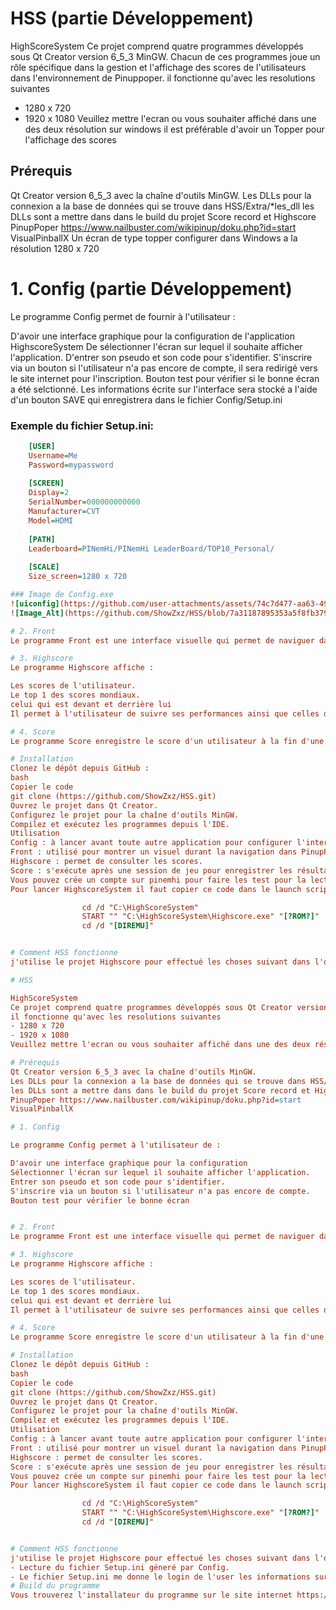 # HSS (partie Développement)

HighScoreSystem
Ce projet comprend quatre programmes développés sous Qt Creator version 6_5_3 MinGW. Chacun de ces programmes joue un rôle spécifique dans la gestion et l'affichage des scores de l'utilisateurs dans  l'environnement de Pinuppoper.
il fonctionne qu'avec les resolutions suivantes
- 1280 x 720
- 1920 x 1080
Veuillez mettre l'ecran ou vous souhaiter affiché dans une des deux résolution sur windows il est préférable d'avoir un Topper pour l'affichage des scores

## Prérequis
Qt Creator version 6_5_3 avec la chaîne d'outils MinGW.
Les DLLs pour la connexion a la base de données qui se trouve dans HSS/Extra/*les_dll
les DLLs sont a mettre dans dans le build du projet Score record et Highscore
PinupPoper https://www.nailbuster.com/wikipinup/doku.php?id=start
VisualPinballX
Un écran de type topper configurer dans Windows a la résolution 1280 x 720

# 1. Config (partie Développement)

Le programme Config permet de fournir à l'utilisateur  :

D'avoir une interface graphique pour la configuration de l'application HighscoreSystem
De sélectionner l'écran sur lequel il souhaite afficher l'application.
D'entrer son pseudo et son code pour s'identifier.
S'inscrire via un bouton si l'utilisateur n'a pas encore de compte, il sera redirigé vers le site internet pour l'inscription.
Bouton test pour vérifier si le bonne écran a été selctionné.
Les informations écrite sur l'interface sera stocké a l'aide d'un bouton SAVE qui enregistrera dans le fichier Config/Setup.ini

### Exemple du fichier Setup.ini:

```Setup.ini
	[USER]
	Username=Me
	Password=mypassword
	
	[SCREEN]
	Display=2
	SerialNumber=000000000000
	Manufacturer=CVT
	Model=HDMI
	
	[PATH]
	Leaderboard=PINemHi/PINemHi LeaderBoard/TOP10_Personal/
	
	[SCALE]
	Size_screen=1280 x 720

### Image de Config.exe
![uiconfig](https://github.com/user-attachments/assets/74c7d477-aa63-4998-8f4d-cadf5e636a59)
![Image_Alt](https://github.com/ShowZxz/HSS/blob/7a31187895353a5f8fb379d05fa6232c5794faaf/image/uiconfig.png)

# 2. Front
Le programme Front est une interface visuelle qui permet de naviguer dans les jeux tout en affichant le programme Highscore. Il sert à fournir une expérience utilisateur fluide en matière de navigation dans PinuPoper.

# 3. Highscore
Le programme Highscore affiche :

Les scores de l'utilisateur.
Le top 1 des scores mondiaux.
celui qui est devant et derrière lui
Il permet à l'utilisateur de suivre ses performances ainsi que celles des autres joueurs.

# 4. Score
Le programme Score enregistre le score d'un utilisateur à la fin d'une session de jeu. Il s'intègre avec PinemHi, un outil qui génère un fichier contenant les scores pour une gestion et une consultation ultérieures.

# Installation
Clonez le dépôt depuis GitHub :
bash
Copier le code
git clone (https://github.com/ShowZxz/HSS.git)
Ouvrez le projet dans Qt Creator.
Configurez le projet pour la chaîne d'outils MinGW.
Compilez et exécutez les programmes depuis l'IDE.
Utilisation
Config : à lancer avant toute autre application pour configurer l'interface et s'authentifier.
Front : utilisé pour montrer un visuel durant la navigation dans PinupPopper .
Highscore : permet de consulter les scores.
Score : s'exécute après une session de jeu pour enregistrer les résultats.
Vous pouvez crée un compte sur pinemhi pour faire les test pour la lecture des fichiers http://www.pinemhi.com/
Pour lancer HighscoreSystem il faut copier ce code dans le launch script de PinupPopper (VisualpinballX)

				cd /d "C:\HighScoreSystem"
				START "" "C:\HighScoreSystem\Highscore.exe" "[?ROM?]" 
				cd /d "[DIREMU]"


# Comment HSS fonctionne
j'utilise le projet Highscore pour effectué les choses suivant dans l'ordre chronologique :

# HSS

HighScoreSystem
Ce projet comprend quatre programmes développés sous Qt Creator version 6_5_3 MinGW. Chacun de ces programmes joue un rôle spécifique dans la gestion et l'affichage des scores de l'utilisateurs dans  l'environnement de Pinuppoper.
il fonctionne qu'avec les resolutions suivantes
- 1280 x 720
- 1920 x 1080
Veuillez mettre l'ecran ou vous souhaiter affiché dans une des deux résolution sur windows il est préférable d'avoir un Topper pour l'affichage des scores

# Prérequis
Qt Creator version 6_5_3 avec la chaîne d'outils MinGW.
Les DLLs pour la connexion a la base de données qui se trouve dans HSS/Extra/*les_dll
les DLLs sont a mettre dans dans le build du projet Score record et Highscore
PinupPoper https://www.nailbuster.com/wikipinup/doku.php?id=start
VisualPinballX

# 1. Config

Le programme Config permet à l'utilisateur de :

D'avoir une interface graphique pour la configuration
Sélectionner l'écran sur lequel il souhaite afficher l'application.
Entrer son pseudo et son code pour s'identifier.
S'inscrire via un bouton si l'utilisateur n'a pas encore de compte.
Bouton test pour vérifier le bonne écran


# 2. Front
Le programme Front est une interface visuelle qui permet de naviguer dans les jeux tout en affichant le programme Highscore. Il sert à fournir une expérience utilisateur fluide en matière de navigation dans PinuPoper.

# 3. Highscore
Le programme Highscore affiche :

Les scores de l'utilisateur.
Le top 1 des scores mondiaux.
celui qui est devant et derrière lui
Il permet à l'utilisateur de suivre ses performances ainsi que celles des autres joueurs.

# 4. Score
Le programme Score enregistre le score d'un utilisateur à la fin d'une session de jeu. Il s'intègre avec PinemHi, un outil qui génère un fichier contenant les scores pour une gestion et une consultation ultérieures.

# Installation
Clonez le dépôt depuis GitHub :
bash
Copier le code
git clone (https://github.com/ShowZxz/HSS.git)
Ouvrez le projet dans Qt Creator.
Configurez le projet pour la chaîne d'outils MinGW.
Compilez et exécutez les programmes depuis l'IDE.
Utilisation
Config : à lancer avant toute autre application pour configurer l'interface et s'authentifier.
Front : utilisé pour montrer un visuel durant la navigation dans PinupPopper .
Highscore : permet de consulter les scores.
Score : s'exécute après une session de jeu pour enregistrer les résultats.
Vous pouvez crée un compte sur pinemhi pour faire les test pour la lecture des fichiers http://www.pinemhi.com/
Pour lancer HighscoreSystem il faut copier ce code dans le launch script de PinupPopper (VisualpinballX)

				cd /d "C:\HighScoreSystem"
				START "" "C:\HighScoreSystem\Highscore.exe" "[?ROM?]" 
				cd /d "[DIREMU]"


# Comment HSS fonctionne
j'utilise le projet Highscore pour effectué les choses suivant dans l'ordre chronologique :
- Lecture du fichier Setup.ini géneré par Config.
- Le fichier Setup.ini me donne le login de l'user les informations sur quelle écran il veut affiché l'application et le type de
# Build du programme
Vous trouverez l'installateur du programme sur le site internet https://highscoresystem.com/
